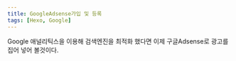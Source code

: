 ```yaml
---
title: GoogleAdsense가입 및 등록
tags: [Hexo, Google]
---
```


Google 애널리틱스을 이용해 검색엔진을 최적화 했다면 이제 구글Adsense로 광고를 집어 넣어 볼것이다.

